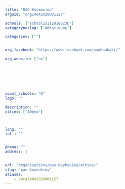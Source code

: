 ```yaml
---
title: "ΠΑΟ Κουκακίου"
orguid: "org14042020001127"

schools: ["school251120180236"]
categorynoslug: ["Αθλητισμός"]

categories: [""]


org_facebook: "https://www.facebook.com/paokoukaki/"

org_website: ["no"]







count_schools: "0"
logo: ""

description: ""
cities: ["Αθήνα"]



long: ""
lat : ""


phone: ""
address: |
    

url: "organisations/pao-koykakioy/athina/"
slug: "pao-koykakioy"
aliases:
    - /org14042020001127
---
```



